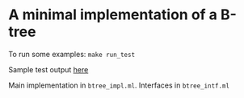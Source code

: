 # A minimal implementation of a B-tree

To run some examples: `make run_test`

Sample test output [here](https://gist.github.com/tomjridge/e083a0e781189df4c4428c2da2cdc108)

Main implementation in `btree_impl.ml`. Interfaces in `btree_intf.ml`



